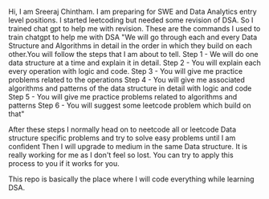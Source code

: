 Hi,
I am Sreeraj Chintham. I am preparing for SWE and Data Analytics entry level positions. I started leetcoding but needed some revision of DSA. So I trained chat gpt to help me with revision.
These are the commands I used to train chatgpt to help me with DSA
"We will go through each and every Data Structure and Algorithms in detail in the order in which they build on each other.You will follow the steps that I am about to tell.
Step 1 - We will do one data structure at a time and explain it in detail.
Step 2 - You will explain each every operation  with logic and code.
Step 3 - You will give me practice problems related to the operations
Step 4 - You will give me associated algorithms and patterns of the data structure in detail with logic and code
Step 5 - You will give me practice problems related to algorithms and patterns
Step 6 - You will suggest some leetcode problem which build on that"

After these steps I normally head on to neetcode all or leetcode Data structure specific problems and try to solve easy problems until I am confident
Then I will upgrade to medium in the same Data structure.
It is really working for me as I don't feel so lost.
You can try to apply this process to you if it works for you.

This repo is basically the place where I will code everything while learning DSA.
